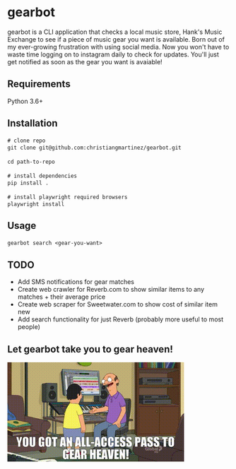 # gearbot

gearbot is a CLI application that checks a local music store, Hank's Music Exchange to see if a piece of music gear you want is available.
Born out of my ever-growing frustration with using social media. Now you won't have to waste time logging on to instagram daily to check for updates.
You'll just get notified as soon as the gear you want is avaiable!

## Requirements
Python 3.6+

## Installation

```
# clone repo
git clone git@github.com:christiangmartinez/gearbot.git

cd path-to-repo

# install dependencies
pip install .

# install playwright required browsers
playwright install

```

## Usage
`gearbot search <gear-you-want>`

## TODO
- Add SMS notifications for gear matches
- Create web crawler for Reverb.com to show similar items to any matches + their average price
- Create web scraper for Sweetwater.com to show cost of similar item new
- Add search functionality for just Reverb (probably more useful to most people)

## Let gearbot take you to gear heaven!
![gear heaven gif](/media/gear_heaven.gif)
